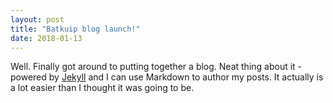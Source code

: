 ```yaml
---
layout: post
title: "Batkuip blog launch!"
date: 2018-01-13
---
```


Well. Finally got around to putting together a blog. Neat thing about it - powered by [Jekyll](http://jekyllrb.com) and I can use Markdown to author my posts. It actually is a lot easier than I thought it was going to be.
